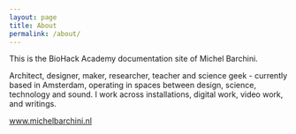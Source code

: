 ```yaml
---
layout: page
title: About
permalink: /about/
---
```


This is the BioHack Academy documentation site of Michel Barchini.

Architect, designer, maker, researcher, teacher and science geek - currently based in Amsterdam, operating in spaces between design, science, technology and sound. I work across installations, digital work, video work, and writings. 

www.michelbarchini.nl
